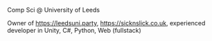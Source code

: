 Comp Sci @ University of Leeds

Owner of https://leedsuni.party, https://sicknslick.co.uk, experienced developer in Unity, C#, Python, Web (fullstack)
